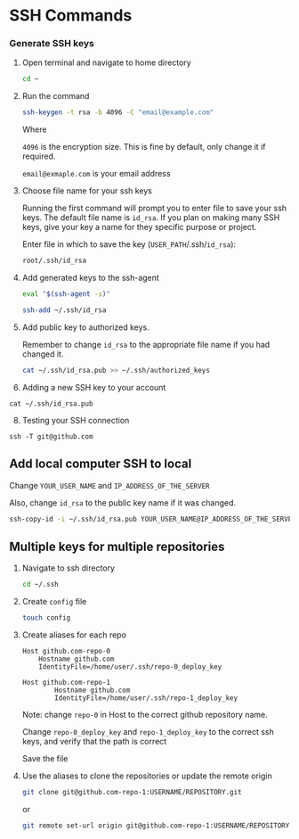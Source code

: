 # SSH Commands

### Generate SSH keys

1. Open terminal and navigate to home directory

    ``` bash
    cd ~
    ```

2. Run the command

    ``` bash
    ssh-keygen -t rsa -b 4096 -C "email@example.com"
    ```
    Where

    ``4096`` is the encryption size. This is fine by default, only change it if required.

    ``email@exmaple.com`` is your email address

3. Choose file name for your ssh keys

    Running the first command will prompt you to enter file to save your ssh keys. The default file name is ``id_rsa``. If you plan on making many SSH keys, give your key a name for they specific purpose or project.

   
    Enter file in which to save the key (``USER_PATH``/.ssh/``id_rsa``):
    ```bash
    root/.ssh/id_rsa
    ```
    
4. Add generated keys to the ssh-agent

    ```bash
    eval "$(ssh-agent -s)"
    ```

    ```bash
    ssh-add ~/.ssh/id_rsa
    ```
    
    
5. Add public key to authorized keys.

    Remember to change ``id_rsa`` to the appropriate file name if you had changed it.

    ```bash
    cat ~/.ssh/id_rsa.pub >> ~/.ssh/authorized_keys
    ```
6. Adding a new SSH key to your account
```
cat ~/.ssh/id_rsa.pub
```
8. Testing your SSH connection
```
ssh -T git@github.com
```

## Add local computer SSH to local

Change ``YOUR_USER_NAME`` and ``IP_ADDRESS_OF_THE_SERVER``

Also, change ``id_rsa`` to the public key name if it was changed.

``` bash
ssh-copy-id -i ~/.ssh/id_rsa.pub YOUR_USER_NAME@IP_ADDRESS_OF_THE_SERVER
```

## Multiple keys for multiple repositories

1. Navigate to ssh directory 

    ``` bash
    cd ~/.ssh
    ```

2. Create ``config`` file

    ``` bash
    touch config
    ```

3. Create aliases for each repo

    ``` ssh
    Host github.com-repo-0
        Hostname github.com
        IdentityFile=/home/user/.ssh/repo-0_deploy_key

    Host github.com-repo-1
            Hostname github.com
            IdentityFile=/home/user/.ssh/repo-1_deploy_key
    ```

    Note: change ``repo-0`` in Host to the correct github repository name.

    Change ``repo-0_deploy_key`` and ``repo-1_deploy_key`` to the correct ssh keys, and verify that the path is correct

    Save the file

4. Use the aliases to clone the repositories or update the remote origin

    ``` bash
    git clone git@github.com-repo-1:USERNAME/REPOSITORY.git
    ```

    or 

    ``` bash
    git remote set-url origin git@github.com-repo-1:USERNAME/REPOSITORY.git
    ```


